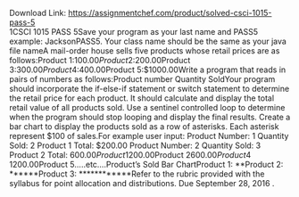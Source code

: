 Download Link: https://assignmentchef.com/product/solved-csci-1015-pass-5
<br>
1CSCI 1015 PASS 5Save your program as your last name and PASS5 example: JacksonPASS5. Your class name should be the same as your java file nameA mail-order house sells five products whose retail prices are as follows:Product 1:$100.00Product 2:$200.00Product 3:$300.00Product 4:$400.00Product 5:$1000.00Write a program that reads in pairs of numbers as follows:Product number Quantity SoldYour program should incorporate the if-else-if statement or switch statement to determine the retail price for each product. It should calculate and display the total retail value of all products sold. Use a sentinel controlled loop to determine when the program should stop looping and display the final results. Create a bar chart to display the products sold as a row of asterisks. Each asterisk represent $100 of sales.For example user input: Product Number: 1 Quantity Sold: 2 Product 1 Total: $200.00 Product Number: 2 Quantity Sold: 3 Product 2 Total: $600.00Product 1$200.00Product 2$600.00Product 4$ 1200.00Product 5…..etc….Product’s Sold Bar ChartProduct 1: **Product 2: ******Product 3: ************Refer to the rubric provided with the syllabus for point allocation and distributions. Due September 28, 2016 .